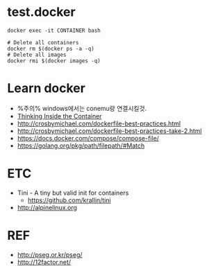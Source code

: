 # test.docker


```
docker exec -it CONTAINER bash

# Delete all containers
docker rm $(docker ps -a -q)
# Delete all images
docker rmi $(docker images -q)
```


# Learn docker
* %주의% windows에서는 conemu랑 연결시킬것.
* [Thinking Inside the Container](http://engineering.riotgames.com/news/thinking-inside-container)
* http://crosbymichael.com/dockerfile-best-practices.html
* http://crosbymichael.com/dockerfile-best-practices-take-2.html
* https://docs.docker.com/compose/compose-file/
* https://golang.org/pkg/path/filepath/#Match


# ETC
* Tini - A tiny but valid init for containers
  - https://github.com/krallin/tini
* http://alpinelinux.org

# REF
* http://pseg.or.kr/pseg/
* http://12factor.net/
